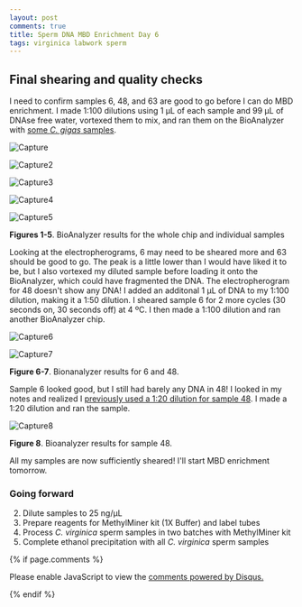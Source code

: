 ```yaml
---
layout: post
comments: true
title: Sperm DNA MBD Enrichment Day 6
tags: virginica labwork sperm
---
```


## Final shearing and quality checks

I need to confirm samples 6, 48, and 63 are good to go before I can do MBD enrichment. I made 1:100 dilutions using 1 µL of each sample and 99 µL of DNAse free water, vortexed them to mix, and ran them on the BioAnalyzer with [some *C. gigas* samples](https://yaaminiv.github.io/WGBS-Samples-Part7/).

![Capture](https://user-images.githubusercontent.com/22335838/90073597-5bc0be80-dcae-11ea-9120-33aa4091a0e2.PNG)

![Capture2](https://user-images.githubusercontent.com/22335838/90073604-5d8a8200-dcae-11ea-95f9-5a119d67d93f.PNG)

![Capture3](https://user-images.githubusercontent.com/22335838/90073605-5ebbaf00-dcae-11ea-85e0-55448f37467b.PNG)

![Capture4](https://user-images.githubusercontent.com/22335838/90073608-5f544580-dcae-11ea-8f58-d73fe8f9589b.PNG)

![Capture5](https://user-images.githubusercontent.com/22335838/90073609-5fecdc00-dcae-11ea-88d0-4c58d7d16495.PNG)

**Figures 1-5**. BioAnalyzer results for the whole chip and individual samples

Looking at the electropherograms, 6 may need to be sheared more and 63 should be good to go. The peak is a little lower than I would have liked it to be, but I also vortexed my diluted sample before loading it onto the BioAnalyzer, which could have fragmented the DNA. The electropherogram for 48 doesn't show any DNA! I added an additonal 1 µL of DNA to my 1:100 dilution, making it a 1:50 dilution. I sheared sample 6 for 2 more cycles (30 seconds on, 30 seconds off) at 4 ºC. I then made a 1:100 dilution and ran another BioAnalyzer chip.

![Capture6](https://user-images.githubusercontent.com/22335838/90073611-60857280-dcae-11ea-8ab4-64543e6bed2d.PNG)

![Capture7](https://user-images.githubusercontent.com/22335838/90073614-60857280-dcae-11ea-8a58-90d651277c59.PNG)

**Figure 6-7**. Bionanalyzer results for 6 and 48.

Sample 6 looked good, but I still had barely any DNA in 48! I looked in my notes and realized I [previously used a 1:20 dilution for sample 48](https://yaaminiv.github.io/Sperm-DNA-MBD-Enrichment-Day4/). I made a 1:20 dilution and ran the sample.

![Capture8](https://user-images.githubusercontent.com/22335838/90073615-611e0900-dcae-11ea-8266-e5d809dbeec6.PNG)

**Figure 8**. Bioanalyzer results for sample 48.

All my samples are now sufficiently sheared! I'll start MBD enrichment tomorrow.

### Going forward

2. Dilute samples to 25 ng/µL
3. Prepare reagents for MethylMiner kit (1X Buffer) and label tubes
4. Process *C. virginica* sperm samples in two batches with MethylMiner kit
5. Complete ethanol precipitation with all *C. virginica* sperm samples

{% if page.comments %}

<div id="disqus_thread"></div>
<script>

/**
*  RECOMMENDED CONFIGURATION VARIABLES: EDIT AND UNCOMMENT THE SECTION BELOW TO INSERT DYNAMIC VALUES FROM YOUR PLATFORM OR CMS.
*  LEARN WHY DEFINING THESE VARIABLES IS IMPORTANT: https://disqus.com/admin/universalcode/#configuration-variables*/
/*
var disqus_config = function () {
this.page.url = PAGE_URL;  // Replace PAGE_URL with your page's canonical URL variable
this.page.identifier = PAGE_IDENTIFIER; // Replace PAGE_IDENTIFIER with your page's unique identifier variable
};
*/
(function() { // DON'T EDIT BELOW THIS LINE
var d = document, s = d.createElement('script');
s.src = 'https://the-responsible-grad-student.disqus.com/embed.js';
s.setAttribute('data-timestamp', +new Date());
(d.head || d.body).appendChild(s);
})();
</script>
<noscript>Please enable JavaScript to view the <a href="https://disqus.com/?ref_noscript">comments powered by Disqus.</a></noscript>

{% endif %}

<script id="dsq-count-scr" src="//the-responsible-grad-student.disqus.com/count.js" async></script>
